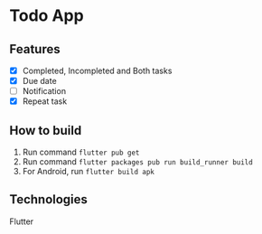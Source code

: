 # Todo App

## Features
- [x] Completed, Incompleted and Both tasks
- [x] Due date
- [ ] Notification
- [x] Repeat task

## How to build
1. Run command `flutter pub get`
2. Run command `flutter packages pub run build_runner build`
3. For Android, run `flutter build apk`

## Technologies
Flutter
